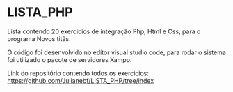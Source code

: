 # LISTA_PHP
Lista contendo 20 exercicios de integração Php, Html e Css, para o programa Novos titãs.

O código foi desenvolvido no editor visual studio code, para rodar o sistema foi utilizado o pacote de servidores Xampp.

Link do repositório contendo todos os exercicios: https://github.com/Julianebf/LISTA_PHP/tree/index 

